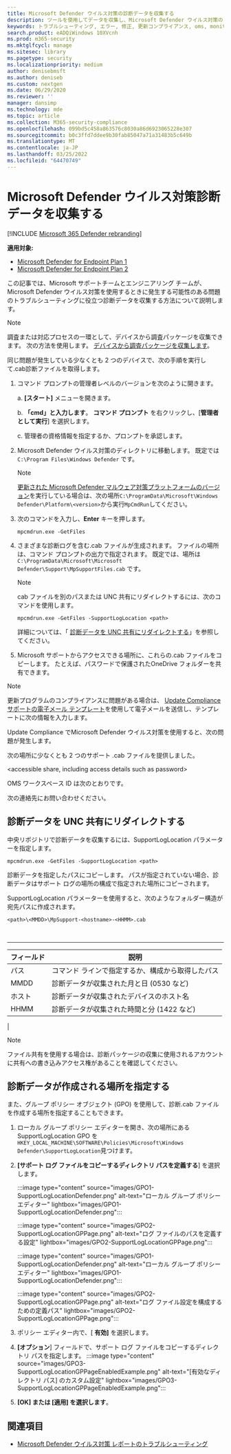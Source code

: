 ```yaml
---
title: Microsoft Defender ウイルス対策の診断データを収集する
description: ツールを使用してデータを収集し、Microsoft Defender ウイルス対策のトラブルシューティングを行う
keywords: トラブルシューティング, エラー, 修正, 更新コンプライアンス, oms, monitor, report, Microsoft Defender av, グループ ポリシー オブジェクト, 設定, 診断データ
search.product: eADQiWindows 10XVcnh
ms.prod: m365-security
ms.mktglfcycl: manage
ms.sitesec: library
ms.pagetype: security
ms.localizationpriority: medium
author: denisebmsft
ms.author: deniseb
ms.custom: nextgen
ms.date: 06/29/2020
ms.reviewer: ''
manager: dansimp
ms.technology: mde
ms.topic: article
ms.collection: M365-security-compliance
ms.openlocfilehash: 099bd5c458a863576c8030a86d6923065228e307
ms.sourcegitcommit: b0c3ffd7ddee9b30fab85047a71a31483b5c649b
ms.translationtype: MT
ms.contentlocale: ja-JP
ms.lasthandoff: 03/25/2022
ms.locfileid: "64470749"
---
```

# <a name="collect-microsoft-defender-antivirus-diagnostic-data"></a>Microsoft Defender ウイルス対策診断データを収集する

[!INCLUDE [Microsoft 365 Defender rebranding](../../includes/microsoft-defender.md)]


**適用対象:**

- [Microsoft Defender for Endpoint Plan 1](https://go.microsoft.com/fwlink/p/?linkid=2154037)
- [Microsoft Defender for Endpoint Plan 2](https://go.microsoft.com/fwlink/p/?linkid=2154037)

この記事では、Microsoft サポートチームとエンジニアリング チームが、Microsoft Defender ウイルス対策を使用するときに発生する可能性のある問題のトラブルシューティングに役立つ診断データを収集する方法について説明します。

> [!NOTE]
> 調査または対応プロセスの一環として、デバイスから調査パッケージを収集できます。 次の方法を使用します。 [デバイスから調査パッケージを収集します](/windows/security/threat-protection/microsoft-defender-atp/respond-machine-alerts#collect-investigation-package-from-devices)。

同じ問題が発生している少なくとも 2 つのデバイスで、次の手順を実行して.cab診断ファイルを取得します。

1. コマンド プロンプトの管理者レベルのバージョンを次のように開きます。

    a.  **[スタート]** メニューを開きます。

    b. **「cmd」と入力します**。 **コマンド プロンプト** を右クリックし、[**管理者として実行**] を選択します。

    c. 管理者の資格情報を指定するか、プロンプトを承認します。

2. Microsoft Defender ウイルス対策のディレクトリに移動します。 既定では `C:\Program Files\Windows Defender` です。

   > [!NOTE]
   > [更新された Microsoft Defender マルウェア対策プラットフォームのバージョン](https://support.microsoft.com/help/4052623/update-for-microsoft-defender-antimalware-platform)を実行している場合は、次の場所`C:\ProgramData\Microsoft\Windows Defender\Platform\<version>`から実行`MpCmdRun`してください。

3. 次のコマンドを入力し、**Enter** キーを押します。

    ```Dos
    mpcmdrun.exe -GetFiles
    ```

4. さまざまな診断ログを含む.cab ファイルが生成されます。 ファイルの場所は、コマンド プロンプトの出力で指定されます。 既定では、場所は `C:\ProgramData\Microsoft\Microsoft Defender\Support\MpSupportFiles.cab` です。

   > [!NOTE]
   > cab ファイルを別のパスまたは UNC 共有にリダイレクトするには、次のコマンドを使用します。
   >
   > `mpcmdrun.exe -GetFiles -SupportLogLocation <path>`
   >
   > 詳細については、「 [診断データを UNC 共有にリダイレクトする](#redirect-diagnostic-data-to-a-unc-share)」を参照してください。

5. Microsoft サポートからアクセスできる場所に、これらの.cab ファイルをコピーします。 たとえば、パスワードで保護されたOneDrive フォルダーを共有できます。

> [!NOTE]
> 更新プログラムのコンプライアンスに問題がある場合は、 <a href="mailto:ucsupport@microsoft.com?subject=WDAV assessment issue&body=I%20am%20encountering%20the%20following%20issue%20when%20using%20Windows%20Defender%20AV%20in%20Update%20Compliance%3a%20%0d%0aI%20have%20provided%20at%20least%202%20support%20.cab%20files%20at%20the%20following%20location%3a%20%3Caccessible%20share%2c%20including%20access%20details%20such%20as%20password%3E%0d%0aMy%20OMS%20workspace%20ID%20is%3a%20%0d%0aPlease%20contact%20me%20at%3a">Update Compliance サポートの電子メール テンプレート</a>を使用して電子メールを送信し、テンプレートに次の情報を入力します。
>
> Update Compliance でMicrosoft Defender ウイルス対策を使用すると、次の問題が発生します。
>
> 次の場所に少なくとも 2 つのサポート .cab ファイルを提供しました。
>
> \<accessible share, including access details such as password\>
>
> OMS ワークスペース ID は次のとおりです。
>
> 次の連絡先にお問い合わせください。

## <a name="redirect-diagnostic-data-to-a-unc-share"></a>診断データを UNC 共有にリダイレクトする

中央リポジトリで診断データを収集するには、SupportLogLocation パラメーターを指定します。

```Dos
mpcmdrun.exe -GetFiles -SupportLogLocation <path>
```

診断データを指定したパスにコピーします。 パスが指定されていない場合、診断データはサポート ログの場所の構成で指定された場所にコピーされます。

SupportLogLocation パラメーターを使用すると、次のようなフォルダー構造が宛先パスに作成されます。

```Dos
<path>\<MMDD>\MpSupport-<hostname>-<HHMM>.cab
```

<br>

****

|フィールド|説明|
|---|---|
|パス|コマンド ラインで指定するか、構成から取得したパス|
|MMDD|診断データが収集された月と日 (0530 など)|
|ホスト|診断データが収集されたデバイスのホスト名|
|HHMM|診断データが収集された時間と分 (1422 など)|
|

> [!NOTE]
> ファイル共有を使用する場合は、診断パッケージの収集に使用されるアカウントに共有への書き込みアクセス権があることを確認してください。

## <a name="specify-location-where-diagnostic-data-is-created"></a>診断データが作成される場所を指定する

また、グループ ポリシー オブジェクト (GPO) を使用して、診断.cab ファイルを作成する場所を指定することもできます。

1. ローカル グループ ポリシー エディターを開き、次の場所にある SupportLogLocation GPO を`HKEY_LOCAL_MACHINE\SOFTWARE\Policies\Microsoft\Windows Defender\SupportLogLocation`見つけます。

2. **[サポート ログ ファイルをコピーするディレクトリ パスを定義する**] を選択します。

   :::image type="content" source="images/GPO1-SupportLogLocationDefender.png" alt-text="ローカル グループ ポリシー エディター" lightbox="images/GPO1-SupportLogLocationDefender.png":::

   :::image type="content" source="images/GPO2-SupportLogLocationGPPage.png" alt-text="ログ ファイルのパスを定義する設定" lightbox="images/GPO2-SupportLogLocationGPPage.png":::

   :::image type="content" source="images/GPO1-SupportLogLocationDefender.png" alt-text="ローカル グループ ポリシー エディター" lightbox="images/GPO1-SupportLogLocationDefender.png"::: 
        
   :::image type="content" source="images/GPO2-SupportLogLocationGPPage.png" alt-text="ログ ファイル設定を構成するための定義パス" lightbox="images/GPO2-SupportLogLocationGPPage.png":::
 
3. ポリシー エディター内で、[ **有効]** を選択します。

4. **[オプション**] フィールドで、サポート ログ ファイルをコピーするディレクトリ パスを指定します。
   :::image type="content" source="images/GPO3-SupportLogLocationGPPageEnabledExample.png" alt-text="[有効なディレクトリ パス] のカスタム設定" lightbox="images/GPO3-SupportLogLocationGPPageEnabledExample.png":::
5. **[OK] または [適用] を選択します**。

## <a name="see-also"></a>関連項目

- [Microsoft Defender ウイルス対策 レポートのトラブルシューティング](troubleshoot-reporting.md)

